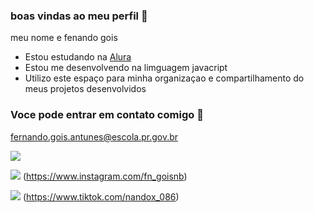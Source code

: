 ### boas vindas ao meu perfil 👋

meu nome e fenando gois

- Estou estudando na [Alura](https://www.alura.com.br)
- Estou me desenvolvendo na limguagem javacript
- Utilizo este espaço para minha organizaçao e compartilhamento do meus projetos desenvolvidos

### Voce pode entrar em contato comigo 📧

fernando.gois.antunes@escola.pr.gov.br

![](https://media.tenor.com/PKKCAakpBZIAAAAC/neyney-neymar.gif)

![](https://img.shields.io/badge/Instagram-E4405F?style=for-the-badge&logo=instagram&logoColor=white)
(https://www.instagram.com/fn_goisnb)

![](https://img.shields.io/badge/TikTok-000000?style=for-the-badge&logo=tiktok&logoColor=white)
(https://www.tiktok.com/nandox_086)
